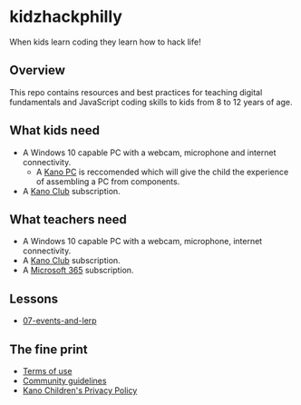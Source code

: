 # kidzhackphilly

When kids learn coding they learn how to hack life!

## Overview

This repo contains resources and best practices for teaching digital fundamentals and JavaScript coding skills to kids from 8 to 12 years of age.

## What kids need

* A Windows 10 capable PC with a webcam, microphone and internet connectivity.
  * A [Kano PC](https://kano.me/us/store/products/kano-pc) is reccomended which will give the child the experience of assembling a PC from components.
* A [Kano Club](https://club.kano.me/) subscription.

## What teachers need

* A Windows 10 capable PC with a webcam, microphone, internet connectivity.
* A [Kano Club](https://club.kano.me/) subscription.
* A [Microsoft 365](https://www.microsoft.com/en-us/microsoft-365) subscription.

## Lessons

* [07-events-and-lerp](./07-events-and-lerp/)

## The fine print

* [Terms of use](https://world.kano.me/terms-of-use)
* [Community guidelines](https://world.kano.me/community-guidelines)
* [Kano Children's Privacy Policy](https://world.kano.me/privacy-policy)

